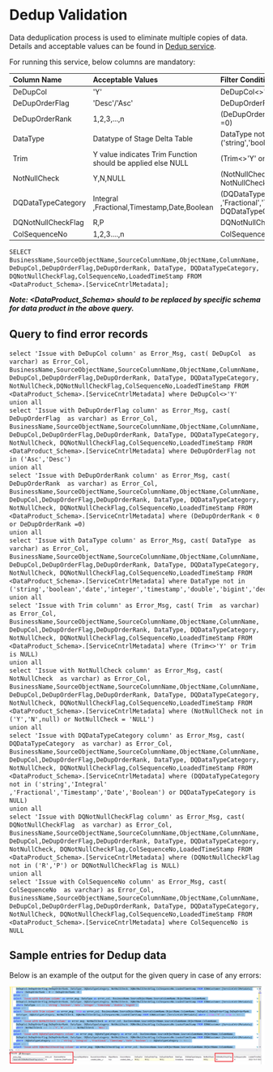 # Dedup Validation

Data deduplication process is used to eliminate multiple copies of data. Details and acceptable values can be found in [Dedup service]( https://developer.elanco.com/dataops/2-data-ingestion-and-data-quality/3-services/service-deduplication).

For running this service, below columns are mandatory:

|	Column Name	|	Acceptable Values |	Filter Condition	|
|	:---	| :---	|	:--- |
|	DeDupCol	|	'Y'	|	DeDupCol<>'Y'	|
|	DeDupOrderFlag	|	'Desc'/'Asc'|	DeDupOrderFlag  not in ('Asc','Desc')	|
|	DeDupOrderRank	|	1,2,3,...,n	|	(DeDupOrderRank < 0 or DeDupOrderRank =0)	|
|	DataType	|	Datatype of Stage Delta Table	|	DataType not in ('string','boolean','date,'integer','timestamp')	|
|	Trim	|	Y value indicates Trim Function should be applied else NULL| (Trim<>'Y' or Trim is NULL)	|
|	NotNullCheck	|	Y,N,NULL	|	(NotNullCheck not in ('Y','N') or NotNullCheck is NULL)	|
|	DQDataTypeCategory |	Integral ,Fractional,Timestamp,Date,Boolean	|	(DQDataTypeCategory not in ('Integral' ,'Fractional','Timestamp','Date','Boolean') or DQDataTypeCategory is NULL)	|
|	DQNotNullCheckFlag	|	R,P	| DQNotNullCheckFlag not in ('R','P')	|
|	ColSequenceNo	|	1,2,3....,n	| ColSequenceNo is NULL	|

```jsonc
SELECT BusinessName,SourceObjectName,SourceColumnName,ObjectName,ColumnName, DeDupCol,DeDupOrderFlag,DeDupOrderRank, DataType, DQDataTypeCategory, DQNotNullCheckFlag,ColSequenceNo,LoadedTimeStamp FROM <DataProduct_Schema>.[ServiceCntrlMetadata];
```

***Note: <DataProduct_Schema> should to be replaced by specific schema for data product in the above query.***

## Query to find error records

```jsonc
select 'Issue with DeDupCol column' as Error_Msg, cast( DeDupCol  as varchar) as Error_Col, BusinessName,SourceObjectName,SourceColumnName,ObjectName,ColumnName, DeDupCol,DeDupOrderFlag,DeDupOrderRank, DataType, DQDataTypeCategory, NotNullCheck,DQNotNullCheckFlag,ColSequenceNo,LoadedTimeStamp FROM <DataProduct_Schema>.[ServiceCntrlMetadata] where DeDupCol<>'Y'
union all 
select 'Issue with DeDupOrderFlag column' as Error_Msg, cast( DeDupOrderFlag  as varchar) as Error_Col, BusinessName,SourceObjectName,SourceColumnName,ObjectName,ColumnName, DeDupCol,DeDupOrderFlag,DeDupOrderRank, DataType, DQDataTypeCategory, NotNullCheck, DQNotNullCheckFlag,ColSequenceNo,LoadedTimeStamp FROM <DataProduct_Schema>.[ServiceCntrlMetadata] where DeDupOrderFlag not in ('Asc','Desc')
union all 
select 'Issue with DeDupOrderRank column' as Error_Msg, cast( DeDupOrderRank  as varchar) as Error_Col, BusinessName,SourceObjectName,SourceColumnName,ObjectName,ColumnName, DeDupCol,DeDupOrderFlag,DeDupOrderRank, DataType, DQDataTypeCategory, NotNullCheck, DQNotNullCheckFlag,ColSequenceNo,LoadedTimeStamp FROM <DataProduct_Schema>.[ServiceCntrlMetadata] where (DeDupOrderRank < 0 or DeDupOrderRank =0)
union all 
select 'Issue with DataType column' as Error_Msg, cast( DataType  as varchar) as Error_Col, BusinessName,SourceObjectName,SourceColumnName,ObjectName,ColumnName, DeDupCol,DeDupOrderFlag,DeDupOrderRank, DataType, DQDataTypeCategory, NotNullCheck, DQNotNullCheckFlag,ColSequenceNo,LoadedTimeStamp FROM <DataProduct_Schema>.[ServiceCntrlMetadata] where DataType not in ('string','boolean','date','integer','timestamp','double','bigint','decimal','float')
union all 
select 'Issue with Trim column' as Error_Msg, cast( Trim  as varchar) as Error_Col, BusinessName,SourceObjectName,SourceColumnName,ObjectName,ColumnName, DeDupCol,DeDupOrderFlag,DeDupOrderRank, DataType, DQDataTypeCategory, NotNullCheck, DQNotNullCheckFlag,ColSequenceNo,LoadedTimeStamp FROM <DataProduct_Schema>.[ServiceCntrlMetadata] where (Trim<>'Y' or Trim is NULL)
union all 
select 'Issue with NotNullCheck column' as Error_Msg, cast( NotNullCheck  as varchar) as Error_Col, BusinessName,SourceObjectName,SourceColumnName,ObjectName,ColumnName, DeDupCol,DeDupOrderFlag,DeDupOrderRank, DataType, DQDataTypeCategory, NotNullCheck, DQNotNullCheckFlag,ColSequenceNo,LoadedTimeStamp FROM <DataProduct_Schema>.[ServiceCntrlMetadata] where (NotNullCheck not in ('Y','N',null) or NotNullCheck = 'NULL')
union all 
select 'Issue with DQDataTypeCategory column' as Error_Msg, cast( DQDataTypeCategory  as varchar) as Error_Col, BusinessName,SourceObjectName,SourceColumnName,ObjectName,ColumnName, DeDupCol,DeDupOrderFlag,DeDupOrderRank, DataType, DQDataTypeCategory, NotNullCheck, DQNotNullCheckFlag,ColSequenceNo,LoadedTimeStamp FROM <DataProduct_Schema>.[ServiceCntrlMetadata] where (DQDataTypeCategory not in ('string','Integral' ,'Fractional','Timestamp','Date','Boolean') or DQDataTypeCategory is NULL)
union all 
select 'Issue with DQNotNullCheckFlag column' as Error_Msg, cast( DQNotNullCheckFlag  as varchar) as Error_Col, BusinessName,SourceObjectName,SourceColumnName,ObjectName,ColumnName, DeDupCol,DeDupOrderFlag,DeDupOrderRank, DataType, DQDataTypeCategory, NotNullCheck, DQNotNullCheckFlag,ColSequenceNo,LoadedTimeStamp FROM <DataProduct_Schema>.[ServiceCntrlMetadata] where (DQNotNullCheckFlag not in ('R','P') or DQNotNullCheckFlag is NULL) 
union all 
select 'Issue with ColSequenceNo column' as Error_Msg, cast( ColSequenceNo  as varchar) as Error_Col, BusinessName,SourceObjectName,SourceColumnName,ObjectName,ColumnName, DeDupCol,DeDupOrderFlag,DeDupOrderRank, DataType, DQDataTypeCategory, NotNullCheck, DQNotNullCheckFlag,ColSequenceNo,LoadedTimeStamp FROM <DataProduct_Schema>.[ServiceCntrlMetadata] where ColSequenceNo is NULL
```

## Sample entries for Dedup data

Below is an example of the output for the given query in case of any errors:

![DIDQ Dedup_Output](./images/DQ_Dedup.png)
